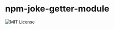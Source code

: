 # npm-joke-getter-module

[![MIT License](https://img.shields.io/npm/l/random-joke-getter.svg)](https://opensource.org/licenses/MIT)
